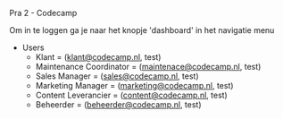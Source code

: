 Pra 2 - Codecamp

Om in te loggen ga je naar het knopje 'dashboard' in het navigatie menu

- Users
  - Klant = (klant@codecamp.nl, test)
  - Maintenance Coordinator = (maintenace@codecamp.nl, test)
  - Sales Manager = (sales@codecamp.nl, test)
  - Marketing Manager = (marketing@codecamp.nl, test)
  - Content Leverancier = (content@codecamp.nl, test)
  - Beheerder = (beheerder@codecamp.nl, test)

